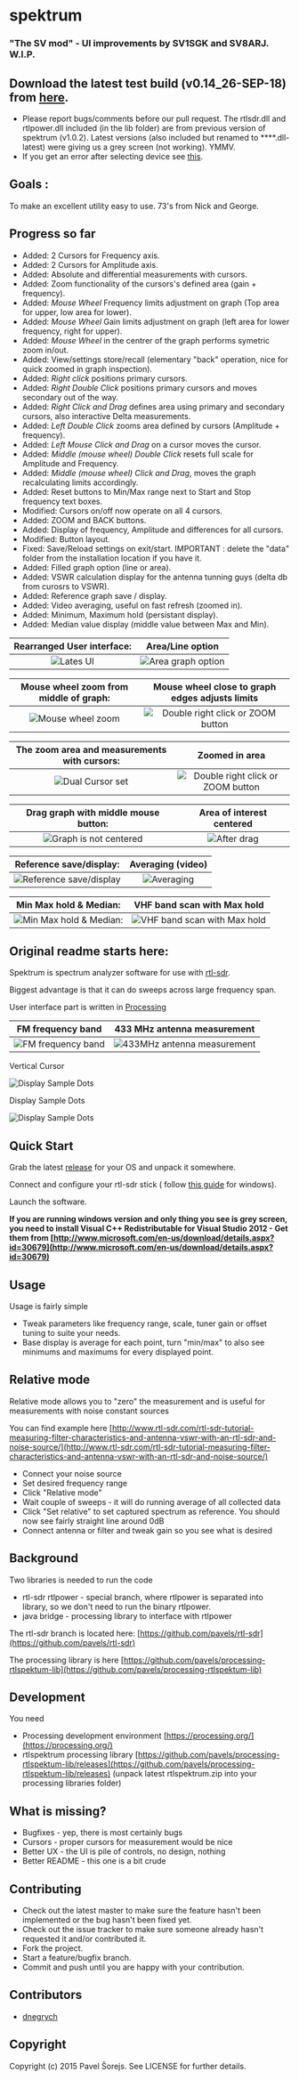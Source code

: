 # spektrum

### "The SV mod" - UI improvements by SV1SGK and SV8ARJ. W.I.P.

Download the latest test build (v0.14_26-SEP-18) from [here](https://www.dropbox.com/sh/c7vjbvm0mhi4xqu/AAAnuL9OkGZnQfcmRo2nRf8Ia?dl=0).
-------
- Please report bugs/comments before our pull request. The rtlsdr.dll and rtlpower.dll included (in the lib folder) are from previous version of spektrum (v1.0.2). Latest versions (also included but renamed to ****.dll-latest) were giving us a grey screen (not working). YMMV.
- If you get an error after selecting device see [this](https://github.com/SV8ARJ/spektrum/issues/1).

Goals : 
-------
To make an excellent utility easy to use.
73's from Nick and George.

Progress so far 
---------------
- Added: 2 Cursors for Frequency axis.
- Added: 2 Cursors for Amplitude axis.
- Added: Absolute and differential measurements with cursors.
- Added: Zoom functionality of the cursors's defined area (gain + frequency).
- Added: _Mouse Wheel_ Frequency limits adjustment on graph (Top area for upper, low area for lower).
- Added: _Mouse Wheel_ Gain limits adjustment on graph (left area for lower frequency, right for upper).
- Added: _Mouse Wheel_ in the centrer of the graph performs symetric zoom in/out.
- Added: View/settings store/recall (elementary "back" operation, nice for quick zoomed in graph inspection).
- Added: _Right click_ positions primary cursors.
- Added: _Right Double Click_ positions primary cursors and moves secondary out of the way.
- Added: _Right Click and Drag_ defines area using primary and secondary cursors, also interactive Delta measurements.
- Added: _Left Double Click_ zooms area defined by cursors (Amplitude + frequency).
- Added: _Left Mouse Click and Drag_ on a cursor moves the cursor.
- Added: _Middle (mouse wheel) Double Click_ resets full scale for Amplitude and Frequency.
- Added: _Middle (mouse wheel) Click and Drag_, moves the graph recalculating limits accordingly.
- Added: Reset buttons to Min/Max range next to Start and Stop frequency text boxes.
- Modified: Cursors on/off now operate on all 4 cursors.
- Added: ZOOM and BACK buttons.
- Added: Display of frequency, Amplitude and differences for all cursors.
- Modified: Button layout.
- Fixed: Save/Reload settings on exit/start. IMPORTANT : delete the "data" folder from the installation location if you have it.
- Added: Filled graph option (line or area).
- Added: VSWR calculation display for the antenna tunning guys (delta db from curosrs to VSWR).
- Added: Reference graph save / display.
- Added: Video averaging, useful on fast refresh (zoomed in).
- Added: Minimum, Maximum hold (persistant display).
- Added: Median value display (middle value between Max and Min).

Rearranged User interface: | Area/Line option 
:-------------------------: | :-------------------------:
![ Lates UI ](https://github.com/SV8ARJ/spektrum/blob/master/screenshots/filledGraphNot.png) |![Area graph option ](https://github.com/SV8ARJ/spektrum/blob/master/screenshots/FilledGraph.png)

Mouse wheel zoom from middle of graph: | Mouse wheel close to graph edges adjusts limits 
:-------------------------: | :-------------------------:
![ Mouse wheel zoom ](https://github.com/SV8ARJ/spektrum/blob/master/screenshots/zoomBox.png) |![Double right click or ZOOM button ](https://github.com/SV8ARJ/spektrum/blob/master/screenshots/ChangingLowLimit.png)

The zoom area and measurements with cursors: | Zoomed in area 
:-------------------------: | :-------------------------:
![ Dual Cursor set ](https://github.com/SV8ARJ/spektrum/blob/master/screenshots/ZoomArea01.png) |![Double right click or ZOOM button ](https://github.com/SV8ARJ/spektrum/blob/master/screenshots/ZoomArea02.png)

Drag graph with middle mouse button: | Area of interest centered 
:-------------------------: | :-------------------------:
![ Graph is not centered ](https://github.com/SV8ARJ/spektrum/blob/master/screenshots/moving01.png) |![After drag ](https://github.com/SV8ARJ/spektrum/blob/master/screenshots/moving02.png)

Reference save/display: |  Averaging (video)
:-------------------------: | :-------------------------:
![ Reference save/display ](https://github.com/SV8ARJ/spektrum/blob/master/screenshots/referenceGraph.png) | ![ Averaging ](https://github.com/SV8ARJ/spektrum/blob/master/screenshots/Averaging01.png) 

Min Max hold & Median: |  VHF band scan with Max hold
:-------------------------: | :-------------------------:
![ Min Max hold & Median: ](https://github.com/SV8ARJ/spektrum/blob/master/screenshots/MinMaxMedian.png) | ![ VHF band scan with Max hold ](https://github.com/SV8ARJ/spektrum/blob/master/screenshots/MaxHoldScanVHF.png) 



Original readme starts here:
----------------------------



Spektrum is spectrum analyzer software for use with [rtl-sdr](http://sdr.osmocom.org/trac/wiki/rtl-sdr).

Biggest advantage is that it can do sweeps across large frequency span.

User interface part is written in [Processing](https://processing.org/)

FM frequency band             |  433 MHz antenna measurement
:-------------------------:|:-------------------------:
![ FM frequency band ](https://raw.githubusercontent.com/pavels/spektrum/master/screenshots/screen1.png)  |  ![ 433MHz antenna measurement ](https://raw.githubusercontent.com/pavels/spektrum/master/screenshots/screen2.png)

Vertical Cursor

![ Display Sample Dots ](https://raw.githubusercontent.com/dnegrych/spektrum/master/screenshots/screenVerticalCursor.png)

Display Sample Dots

![ Display Sample Dots ](https://raw.githubusercontent.com/dnegrych/spektrum/master/screenshots/screenShowSampleDots.png)

Quick Start
-----------

Grab the latest [release](https://github.com/pavels/spektrum/releases) for your OS and unpack it somewhere.

Connect and configure your rtl-sdr stick ( follow [this guide](http://rtlsdr.org/softwarewindows) for windows).

Launch the software.

**If you are running windows version and only thing you see is grey screen, you need to install Visual C++ Redistributable for Visual Studio 2012 - Get them from [http://www.microsoft.com/en-us/download/details.aspx?id=30679](http://www.microsoft.com/en-us/download/details.aspx?id=30679)**

Usage
-----

Usage is fairly simple

* Tweak parameters like frequency range, scale, tuner gain or offset tuning to suite your needs.
* Base display is average for each point, turn "min/max" to also see minimums and maximums for every displayed point.

Relative mode
-----

Relative mode allows you to "zero" the measurement and is useful for measurements with noise constant sources

You can find example here [http://www.rtl-sdr.com/rtl-sdr-tutorial-measuring-filter-characteristics-and-antenna-vswr-with-an-rtl-sdr-and-noise-source/](http://www.rtl-sdr.com/rtl-sdr-tutorial-measuring-filter-characteristics-and-antenna-vswr-with-an-rtl-sdr-and-noise-source/)

* Connect your noise source
* Set desired frequency range
* Click "Relative mode"
* Wait couple of sweeps - it will do running average of all collected data
* Click "Set relative" to set captured spectrum as reference. You should now see fairly straight line around 0dB
* Connect antenna or filter and tweak gain so you see what is desired

Background
----

Two libraries is needed to run the code

* rtl-sdr rtlpower - special branch, where rtlpower is separated into library, so we don't need to run the binary rtlpower. 
* java bridge - processing library to interface with rtlpower

The rtl-sdr branch is located here: [https://github.com/pavels/rtl-sdr](https://github.com/pavels/rtl-sdr)

The processing library is here [https://github.com/pavels/processing-rtlspektum-lib](https://github.com/pavels/processing-rtlspektum-lib)

Development
----

You need 

* Processing development environment [https://processing.org/](https://processing.org/)
* rtlspektrum processing library [https://github.com/pavels/processing-rtlspektum-lib/releases](https://github.com/pavels/processing-rtlspektum-lib/releases) (unpack latest rtlspektrum.zip into your processing libraries folder)

What is missing?
----

* Bugfixes - yep, there is most certainly bugs
* Cursors - proper cursors for measurement would be nice
* Better UX - the UI is pile of controls, no design, nothing
* Better README - this one is a bit crude


Contributing
-----
 
* Check out the latest master to make sure the feature hasn't been implemented or the bug hasn't been fixed yet.
* Check out the issue tracker to make sure someone already hasn't requested it and/or contributed it.
* Fork the project.
* Start a feature/bugfix branch.
* Commit and push until you are happy with your contribution.

Contributors
-----
 * [dnegrych](https://github.com/dnegrych)

Copyright
-----

Copyright (c) 2015 Pavel Šorejs. See LICENSE for further details.
